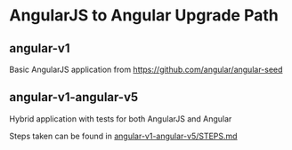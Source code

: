 # AngularJS to Angular Upgrade Path

## angular-v1

Basic AngularJS application from https://github.com/angular/angular-seed

## angular-v1-angular-v5

Hybrid application with tests for both AngularJS and Angular

Steps taken can be found in [angular-v1-angular-v5/STEPS.md](https://github.com/vizjerai/angularjs-to-angular/blob/master/angular-v1-angular-v5/STEPS.md)
